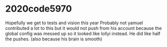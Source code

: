 # 2020code5970
Hopefully we get to tests and vision this year
Probably not
yamuel contributed a lot to this but it would not push from his account because the global config was messed up
so it looked like lollyi instead. He did like half the pushes. 
(also because his brain is smooth)

